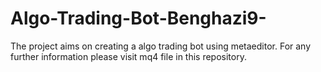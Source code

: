 # Algo-Trading-Bot-Benghazi9-
The project aims on creating a algo trading bot using metaeditor.
For any further information please visit mq4 file in this repository.
